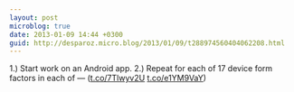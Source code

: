 ```yaml
---
layout: post
microblog: true
date: 2013-01-09 14:44 +0300
guid: http://desparoz.micro.blog/2013/01/09/t288974560404062208.html
---
```

1.) Start work on an Android app.
2.) Repeat for each of 17 device form factors in each of — ([t.co/7Tlwyv2U](https://t.co/7Tlwyv2U) [t.co/e1YM9VaY](https://t.co/e1YM9VaY))
